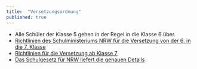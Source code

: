 ```yaml
---
title:  "Versetzungsordnung"
published: true
---
```


- Alle Sch&uuml;ler der Klasse 5 gehen in der Regel in die Klasse 6 &uuml;ber.
- [Richtlinien des Schulministeriums NRW f&uuml;r die Versetzung von der 6. in die 7. Klasse](http://www.schulministerium.nrw.de/BP/Schulrecht/FAQ/FAQ_APO/FAQ_APOSI/Leistungsbewertung/FAQVersetzung/Versetzung/Realschule/Dateien/Klasse_6_in_7.pdf)
- [Richtlinien f&uuml;r die Versetzung ab Klasse 7](http://www.schulministerium.nrw.de/BP/Schulrecht/FAQ/FAQ_APO/FAQ_APOSI/Leistungsbewertung/FAQVersetzung/Versetzung/Realschule/Dateien/Klasse_7_bis_10.pdf)
- [Das Schulgesetz f&uuml;r NRW liefert die genauen Details](http://www.schulministerium.nrw.de/docs/Recht/Schulrecht/Schulgesetz/Schulgesetz.pdf) 

